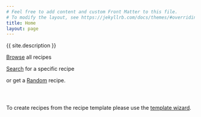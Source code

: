 ```yaml
---
# Feel free to add content and custom Front Matter to this file.
# To modify the layout, see https://jekyllrb.com/docs/themes/#overriding-theme-defaults
title: Home
layout: page
---
```

{{ site.description }}

<p>
    <a href="{{site.baseurl}}/browse">Browse</a> all recipes
</p>
<p>
    <a href="{{site.baseurl}}/search">Search</a> for a specific recipe
</p>
<p>
    or get a <a href="{{site.baseurl}}/random">Random</a> recipe.
</p>
<p style="margin-top: 4em;">
    To create recipes from the recipe template please use the <a href="{{site.baseurl}}/template">template wizard</a>. 
</p>